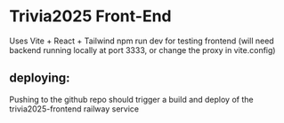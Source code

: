 # Trivia2025 Front-End
Uses Vite + React + Tailwind 
npm run dev for testing frontend (will need backend running locally at port 3333, or change the proxy in vite.config)

## deploying:

Pushing to the github repo should trigger a build and deploy of the trivia2025-frontend railway service
